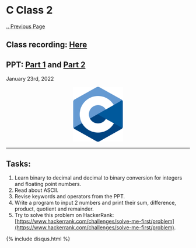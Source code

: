 # C Class 2

[.. Previous Page](..)

## Class recording: [Here](https://drive.google.com/file/d/1N3nF13g1sxA5fUlv447jJMVmfwpc6YbW/view?usp=sharing)
## PPT: [Part 1](../2022_01_22_CClass-1/CC_FirstYe_Class1.pdf) and [Part 2](CC_FirstYe_Class2.pdf)

January 23rd, 2022

<div align="center"><img src="../C_logo.png" alt="C language logo" height=150/></div>

<hr>

## Tasks:

1. Learn binary to decimal and decimal to binary conversion for integers and floating point numbers.
2. Read about ASCII.
3. Revise keywords and operators from the PPT.
4. Write a program to input 2 numbers and print their sum, difference, product, quotient and remainder.
5. Try to solve this problem on HackerRank: [https://www.hackerrank.com/challenges/solve-me-first/problem](https://www.hackerrank.com/challenges/solve-me-first/problem).

{% include disqus.html %}
